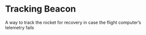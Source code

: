 Tracking Beacon
================
A way to track the rocket for recovery in case the flight computer’s telemetry fails
